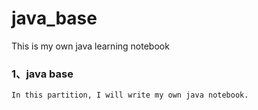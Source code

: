 # java_base
This is my own java learning notebook 

### 1、java base
    In this partition, I will write my own java notebook.
